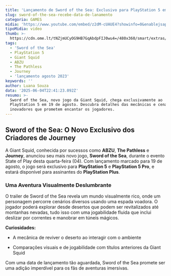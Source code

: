 ```yaml
---
title: 'Lançamento de Sword of the Sea: Exclusivo para PlayStation 5 em Agosto'
slug: sword-of-the-sea-recebe-data-de-lanamento
categoria: GAMES
midia: 'https://www.youtube.com/embed/z2dM-cUAUE4?showinfo=0&enablejsapi=1'
tipoMidia: video
thumb: >-
  https://cdn.ome.lt/tNZjmUCyOG9HB7GqAbdpFIJ0wu4=/480x360/smart/extras/conteudos/sem_titulo59.png
tags:
  - 'Sword of the Sea'
  - PlayStation 5
  - Giant Squid
  - ABZU
  - The Pathless
  - Journey
  - 'lançamento agosto 2023'
keywords: ''
author: Luana Souza
data: '2025-06-04T22:41:23.092Z'
resumo: >-
  Sword of the Sea, novo jogo da Giant Squid, chega exclusivamente ao
  PlayStation 5 em 19 de agosto. Descubra detalhes das mecânicas e cenários
  inovadores que prometem encantar os jogadores.
---
```


## Sword of the Sea: O Novo Exclusivo dos Criadores de Journey

A Giant Squid, conhecida por sucessos como **ABZU**, **The Pathless** e **Journey**, anunciou seu mais novo jogo, **Sword of the Sea**, durante o evento State of Play desta quarta-feira (04). Com lançamento marcado para 19 de agosto, o jogo será exclusivo para **PlayStation 5** e **PlayStation 5 Pro**, e estará disponível para assinantes do **PlayStation Plus**.

### Uma Aventura Visualmente Deslumbrante

O trailer de Sword of the Sea revela um mundo visualmente rico, onde um personagem percorre cenários diversos usando uma espada voadora. O jogador poderá explorar desde desertos que podem ser revitalizados até montanhas nevadas, tudo isso com uma jogabilidade fluida que inclui deslizar por correntes e manobrar em túneis mágicos.

**Curiosidades:**

- A mecânica de reviver o deserto ao interagir com o ambiente

- Comparações visuais e de jogabilidade com títulos anteriores da Giant Squid

Com uma data de lançamento tão aguardada, Sword of the Sea promete ser uma adição imperdível para os fãs de aventuras imersivas.
